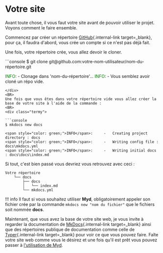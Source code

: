 # Votre site

Avant toute chose, il vous faut votre site avant de pouvoir utiliser le projet.
Voyons comment le faire ensemble.

Commencez par créer un répertoire [GitHub](https://github.com/){.internal-link target=_blank}, pour ça, il faudra d'abord, vous crée un compte si ce n'est pas déjà fait.

Une fois, votre répertoire crée, vous allez devoir le cloner.
<BR>

<div class="termy">
```console
$ git clone git@github.com:votre-nom-utilisateur/nom-du-répertoire.git

<span style="color: green;">INFO</span>:     - Clonage dans 'nom-du-répertoire'...
<span style="color: green;">INFO</span>:     - Vous semblez avoir cloné un répo vide.
```
</div>
<BR>
Une fois que vous êtes dans votre répertoire vide vous allez créer la base de votre site à l'aide de la commande :
<BR>
<div class="termy">

```console
$ mkdocs new docs

<span style="color: green;">INFO</span>:     -   Creating project directory : docs
<span style="color: green;">INFO</span>:     -   Writing config file : docs\mkdocs.yml
<span style="color: green;">INFO</span>:     -   Writing initial docs : docs\docs\index.md
```

</div>

Si tout, c'est bien passé vous devriez vous retrouvez avec ceci :

```console
Votre répertoire
    └── docs
        ├── docs
        │   └── index.md
        └── mkdocs.yml
```

!!! info
    Il faut si vous souhaitez utiliser **Myd**, obligatoirement appeler son fichier crée par la commande ```mkdocs new "nom du fichier"``` que le fichiers soit nommée **docs**.

Maintenant, que vous avez la base de votre site web, je vous invite à regarder la documentation de [MkDocs](https://www.mkdocs.org/){.internal-link target=_blank} ainsi que des répertoires publique de documentation comme celle de [Typer](https://github.com/tiangolo/typer){.internal-link target=_blank} pour voir ce que vous pouvez faire. Faîte votre site web comme vous le désirez et une fois qu'il est prêt vous pouvez passer à [l'utilisation de Myd](how-to-use-myd-project.md).